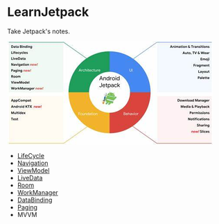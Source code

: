 # LearnJetpack
Take Jetpack's notes.

![Jetpack](https://github.com/Simplation/LearnJetpack/blob/main/pic/Jetpack%20%E6%9E%84%E6%88%90.jpg)

- [LifeCycle](https://github.com/Simplation/LearnJetpack/tree/main/learnlifecycle)
- [Navigation](https://github.com/Simplation/LearnJetpack/tree/main/learnnavigation)
- [ViewModel](https://github.com/Simplation/LearnJetpack/tree/main/learnviewmodel)
- [LiveData](https://github.com/Simplation/LearnJetpack/tree/main/learnlivedata)
- [Room](https://github.com/Simplation/LearnJetpack/tree/main/learnroom)
- [WorkManager](https://github.com/Simplation/LearnJetpack/tree/main/learnworkmanager)
- [DataBinding](https://github.com/Simplation/LearnJetpack/tree/main/learndatabinding)
- [Paging](https://github.com/Simplation/LearnJetpack/tree/main/learnpaging)
- MVVM
